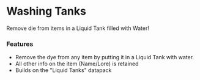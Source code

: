# Washing Tanks<!--$headerTitle--><!--$pmc:delete-->

Remove die from items in a Liquid Tank filled with Water!<!--$pmc:headerSize-->

### Features
- Remove the dye from any item by putting it in a Liquid Tank with water. 
- All other info on the item (Name/Lore) is retained
- Builds on the "Liquid Tanks" datapack
